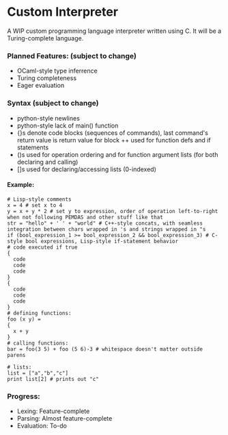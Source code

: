 # Custom Interpreter
A WIP custom programming language interpreter written using C. It will be a Turing-complete language.

### Planned Features: (subject to change)
+ OCaml-style type inferrence
+ Turing completeness
+ Eager evaluation

### Syntax (subject to change)
+ python-style newlines
+ python-style lack of main() function
+ {}s denote code blocks (sequences of commands), last command's return value is return value for block
++ used for function defs and if statements
+ ()s used for operation ordering and for function argument lists (for both declaring and calling) 
+ []s used for declaring/accessing lists (0-indexed)

#### Example:
```
# Lisp-style comments
x = 4 # set x to 4
y = x + y * 2 # set y to expression, order of operation left-to-right when not following PEMDAS and other stuff like that
str = "hello" + ' ' + "world" # C++-style concats, with seamless integration between chars wrapped in 's and strings wrapped in "s
if (bool_expression_1 >= bool_expression_2 && bool_expression_3) # C-style bool expressions, Lisp-style if-statement behavior
# code executed if true
{
  code
  code
  code
}
{
  code
  code
  code
}
# defining functions:
foo (x y) = 
{
  x + y
}
# calling functions:
bar = foo(3 5) + foo (5 6)-3 # whitespace doesn't matter outside parens

# lists:
list = ["a","b","c"]
print list[2] # prints out "c"
```

### Progress:
+ Lexing: Feature-complete
+ Parsing: Almost feature-complete
+ Evaluation: To-do
